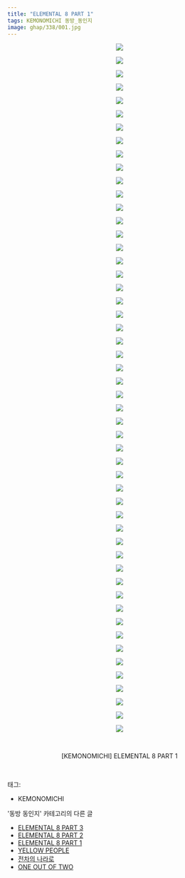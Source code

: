 ```yaml
---
title: "ELEMENTAL 8 PART 1"
tags: KEMONOMICHI 동방_동인지
image: ghap/338/001.jpg
---
```

<div class="article">
<p style="text-align: center; clear: none; float: none;"><img src="{{ site.nasurl }}/ghap/338/001.jpg"/></p>
<p style="text-align: center; clear: none; float: none;"><img src="{{ site.nasurl }}/ghap/338/002.jpg"/></p>
<p style="text-align: center; clear: none; float: none;"><img src="{{ site.nasurl }}/ghap/338/003.jpg"/></p>
<p style="text-align: center; clear: none; float: none;"><img src="{{ site.nasurl }}/ghap/338/004.jpg"/></p>
<p style="text-align: center; clear: none; float: none;"><img src="{{ site.nasurl }}/ghap/338/005.jpg"/></p>
<p style="text-align: center; clear: none; float: none;"><img src="{{ site.nasurl }}/ghap/338/006.jpg"/></p>
<p style="text-align: center; clear: none; float: none;"><img src="{{ site.nasurl }}/ghap/338/007.jpg"/></p>
<p style="text-align: center; clear: none; float: none;"><img src="{{ site.nasurl }}/ghap/338/008.jpg"/></p>
<p style="text-align: center; clear: none; float: none;"><img src="{{ site.nasurl }}/ghap/338/009.jpg"/></p>
<p style="text-align: center; clear: none; float: none;"><img src="{{ site.nasurl }}/ghap/338/010.jpg"/></p>
<p style="text-align: center; clear: none; float: none;"><img src="{{ site.nasurl }}/ghap/338/011.jpg"/></p>
<p style="text-align: center; clear: none; float: none;"><img src="{{ site.nasurl }}/ghap/338/012.jpg"/></p>
<p style="text-align: center; clear: none; float: none;"><img src="{{ site.nasurl }}/ghap/338/013.jpg"/></p>
<p style="text-align: center; clear: none; float: none;"><img src="{{ site.nasurl }}/ghap/338/014.jpg"/></p>
<p style="text-align: center; clear: none; float: none;"><img src="{{ site.nasurl }}/ghap/338/015.jpg"/></p>
<p style="text-align: center; clear: none; float: none;"><img src="{{ site.nasurl }}/ghap/338/016.jpg"/></p>
<p style="text-align: center; clear: none; float: none;"><img src="{{ site.nasurl }}/ghap/338/017.jpg"/></p>
<p style="text-align: center; clear: none; float: none;"><img src="{{ site.nasurl }}/ghap/338/018.jpg"/></p>
<p style="text-align: center; clear: none; float: none;"><img src="{{ site.nasurl }}/ghap/338/019.jpg"/></p>
<p style="text-align: center; clear: none; float: none;"><img src="{{ site.nasurl }}/ghap/338/020.jpg"/></p>
<p style="text-align: center; clear: none; float: none;"><img src="{{ site.nasurl }}/ghap/338/021.jpg"/></p>
<p style="text-align: center; clear: none; float: none;"><img src="{{ site.nasurl }}/ghap/338/022.jpg"/></p>
<p style="text-align: center; clear: none; float: none;"><img src="{{ site.nasurl }}/ghap/338/023.jpg"/></p>
<p style="text-align: center; clear: none; float: none;"><img src="{{ site.nasurl }}/ghap/338/024.jpg"/></p>
<p style="text-align: center; clear: none; float: none;"><img src="{{ site.nasurl }}/ghap/338/025.jpg"/></p>
<p style="text-align: center; clear: none; float: none;"><img src="{{ site.nasurl }}/ghap/338/026.jpg"/></p>
<p style="text-align: center; clear: none; float: none;"><img src="{{ site.nasurl }}/ghap/338/027.jpg"/></p>
<p style="text-align: center; clear: none; float: none;"><img src="{{ site.nasurl }}/ghap/338/028.jpg"/></p>
<p style="text-align: center; clear: none; float: none;"><img src="{{ site.nasurl }}/ghap/338/029.jpg"/></p>
<p style="text-align: center; clear: none; float: none;"><img src="{{ site.nasurl }}/ghap/338/030.jpg"/></p>
<p style="text-align: center; clear: none; float: none;"><img src="{{ site.nasurl }}/ghap/338/031.jpg"/></p>
<p style="text-align: center; clear: none; float: none;"><img src="{{ site.nasurl }}/ghap/338/032.jpg"/></p>
<p style="text-align: center; clear: none; float: none;"><img src="{{ site.nasurl }}/ghap/338/033.jpg"/></p>
<p style="text-align: center; clear: none; float: none;"><img src="{{ site.nasurl }}/ghap/338/034.jpg"/></p>
<p style="text-align: center; clear: none; float: none;"><img src="{{ site.nasurl }}/ghap/338/035.jpg"/></p>
<p style="text-align: center; clear: none; float: none;"><img src="{{ site.nasurl }}/ghap/338/036.jpg"/></p>
<p style="text-align: center; clear: none; float: none;"><img src="{{ site.nasurl }}/ghap/338/037.jpg"/></p>
<p style="text-align: center; clear: none; float: none;"><img src="{{ site.nasurl }}/ghap/338/038.jpg"/></p>
<p style="text-align: center; clear: none; float: none;"><img src="{{ site.nasurl }}/ghap/338/039.jpg"/></p>
<p style="text-align: center; clear: none; float: none;"><img src="{{ site.nasurl }}/ghap/338/040.jpg"/></p>
<p style="text-align: center; clear: none; float: none;"><img src="{{ site.nasurl }}/ghap/338/041.jpg"/></p>
<p style="text-align: center; clear: none; float: none;"><img src="{{ site.nasurl }}/ghap/338/042.jpg"/></p>
<p style="text-align: center; clear: none; float: none;"><img src="{{ site.nasurl }}/ghap/338/043.jpg"/></p>
<p style="text-align: center; clear: none; float: none;"><img src="{{ site.nasurl }}/ghap/338/044.jpg"/></p>
<p style="text-align: center; clear: none; float: none;"><img src="{{ site.nasurl }}/ghap/338/045.jpg"/></p>
<p style="text-align: center; clear: none; float: none;"><img src="{{ site.nasurl }}/ghap/338/046.jpg"/></p>
<p style="text-align: center; clear: none; float: none;"><img src="{{ site.nasurl }}/ghap/338/047.jpg"/></p>
<p style="text-align: center; clear: none; float: none;"><img src="{{ site.nasurl }}/ghap/338/048.jpg"/></p>
<p style="text-align: center; clear: none; float: none;"><img src="{{ site.nasurl }}/ghap/338/049.jpg"/></p>
<p style="text-align: center; clear: none; float: none;"><img src="{{ site.nasurl }}/ghap/338/050.jpg"/></p>
<p style="text-align: center; clear: none; float: none;"><img src="{{ site.nasurl }}/ghap/338/051.jpg"/></p>
<p style="text-align: center; clear: none; float: none;"><img src="{{ site.nasurl }}/ghap/338/052.jpg"/></p>
<p style="text-align: center; clear: none; float: none;"><br/></p>
<p style="text-align: center; clear: none; float: none;">[KEMONOMICHI] ELEMENTAL 8 PART 1</p>
<p><br/></p>
</div><div class="tagTrail">
<p>태그: </p>
<ul>
<li>KEMONOMICHI</li>
</ul>
</div><div class="another">
<p>'동방 동인지' 카테고리의 다른 글</p>
<ul>
<li><a href="/2016-06-20-ghap_340">ELEMENTAL 8 PART 3</a></li>
<li><a href="/2016-06-20-ghap_339">ELEMENTAL 8 PART 2</a></li>
<li><a href="/2016-06-20-ghap_338">ELEMENTAL 8 PART 1</a></li>
<li><a href="/2016-06-20-ghap_337">YELLOW PEOPLE</a></li>
<li><a href="/2016-06-20-ghap_336">전차의 나라로</a></li>
<li><a href="/2016-06-20-ghap_335">ONE OUT OF TWO</a></li>
</ul>
</div><div class="cb_module cb_fluid">
<div class="cb_wrt cb_profile">
</div><!-- commentList close -->
</div>